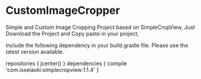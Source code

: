 # CustomImageCropper
Simple and Custom Image Cropping Project based on SimpleCropView, Just Download the Project and Copy paste in your project,

Include the following dependency in your build.gradle file. Please use the latest version available.

repositories {
    jcenter()
}
dependencies {
    compile 'com.isseiaoki:simplecropview:1.1.4'
}
